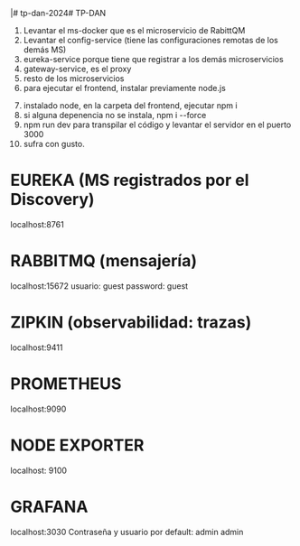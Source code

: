 |# tp-dan-2024# TP-DAN

1. Levantar el ms-docker que es el microservicio de RabittQM
2. Levantar el config-service (tiene las configuraciones remotas de los demás MS)
3. eureka-service porque tiene que registrar a los demás microservicios
4. gateway-service, es el proxy
5. resto de los microservicios
6. para ejecutar el frontend, instalar previamente node.js

7) instalado node, en la carpeta del frontend, ejecutar npm i
8) si alguna depenencia no se instala, npm i --force
9) npm run dev para transpilar el código y levantar el servidor en el puerto 3000
10) sufra con gusto.

# EUREKA (MS registrados por el Discovery)

localhost:8761

# RABBITMQ (mensajería)

localhost:15672
usuario: guest
password: guest

# ZIPKIN (observabilidad: trazas)

localhost:9411

# PROMETHEUS

localhost:9090

# NODE EXPORTER

localhost: 9100

# GRAFANA

localhost:3030
Contraseña y usuario por default: admin admin
